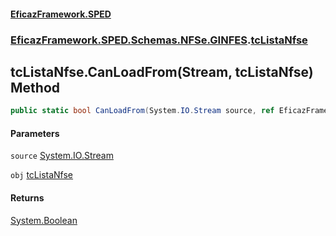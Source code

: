 #### [EficazFramework.SPED](EficazFrameworkSPED.md 'EficazFramework SPED')
### [EficazFramework.SPED.Schemas.NFSe.GINFES](EficazFramework.SPED.Schemas.NFSe.GINFES.md 'EficazFramework.SPED.Schemas.NFSe.GINFES').[tcListaNfse](EficazFramework.SPED.Schemas.NFSe.GINFES/tcListaNfse.md 'EficazFramework.SPED.Schemas.NFSe.GINFES.tcListaNfse')

## tcListaNfse.CanLoadFrom(Stream, tcListaNfse) Method

```csharp
public static bool CanLoadFrom(System.IO.Stream source, ref EficazFramework.SPED.Schemas.NFSe.GINFES.tcListaNfse obj);
```
#### Parameters

<a name='EficazFramework.SPED.Schemas.NFSe.GINFES.tcListaNfse.CanLoadFrom(System.IO.Stream,EficazFramework.SPED.Schemas.NFSe.GINFES.tcListaNfse).source'></a>

`source` [System.IO.Stream](https://docs.microsoft.com/en-us/dotnet/api/System.IO.Stream 'System.IO.Stream')

<a name='EficazFramework.SPED.Schemas.NFSe.GINFES.tcListaNfse.CanLoadFrom(System.IO.Stream,EficazFramework.SPED.Schemas.NFSe.GINFES.tcListaNfse).obj'></a>

`obj` [tcListaNfse](EficazFramework.SPED.Schemas.NFSe.GINFES/tcListaNfse.md 'EficazFramework.SPED.Schemas.NFSe.GINFES.tcListaNfse')

#### Returns
[System.Boolean](https://docs.microsoft.com/en-us/dotnet/api/System.Boolean 'System.Boolean')